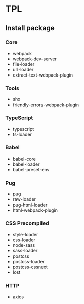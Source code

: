 # TPL

## Install package

### Core

* webpack
* webpack-dev-server
* file-loader
* url-loader
* extract-text-webpack-plugin

### Tools

* shx
* friendly-errors-webpack-plugin

### TypeScript

* typescript
* ts-loader

### Babel

* babel-core
* babel-loader
* babel-preset-env

<!-- * babel-register -->

### Pug

* pug
* raw-loader
* pug-html-loader
* html-webpack-plugin

### CSS Precompiled

* style-loader
* css-loader
* node-sass
* sass-loader
* postcss
* postcss-loader
* postcss-cssnext
* lost

### HTTP

* axios